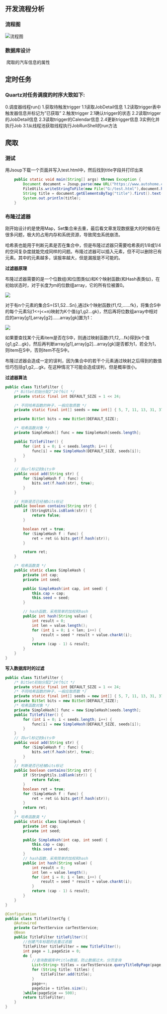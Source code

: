 ## 开发流程分析

### 流程图

![流程图](流程图.png)

### 数据库设计

​	爬取的汽车信息的属性

## 定时任务

### Quartz对任务调度的时序大致如下:

0.调度器线程run()
1.获取待触发trigger 
1.1读取JobDetail信息 
1.2读取trigger表中触发器信息并标记为”已获取”
2.触发trigger 
2.1确认trigger的状态 
2.2读取trigger的JobDetail信息 
2.3读取trigger的Calendar信息 
2.4更新trigger信息
3实例化并执行Job 
3.1从线程池获取线程执行JobRunShell的run方法

## 爬取

###  测试

用Jsoup下载一个页面并写入test.html中，然后找到title字段并打印出来

```java
    public static void main(String[] args) throws Exception {
        Document document = Jsoup.parse(new URL("https://www.autohome.com.cn/bestauto/1"), 10000);
        FileUtils.writeStringToFile(new File("G:/test.html"),document.html(),"UTF-8");
        String title = document.getElementsByTag("title").first().text();
        System.out.println(title);
    }
```

### 布隆过滤器

​         刚开始设计的是使用Map，Set集合来去重，最后看文章发现数据量大的时候存在很多问题，极大的占用内存和系统资源，导致爬虫系统崩溃。

​        哈希表也能用于判断元素是否在集合中，但是布隆过滤器只需要哈希表的1/8或1/4的空间复杂度就能完成同样的问题。布隆过滤器可以插入元素，但不可以删除已有元素。其中的元素越多，误报率越大，但是漏报是不可能的。

**过滤器原理**

布隆过滤器需要的是一个位数组(和位图类似)和K个映射函数(和Hash表类似)，在初始状态时，对于长度为m的位数组array，它的所有位被置0。

![](F:\项目\CrawlerAutoHome\01.png)

对于有n个元素的集合S={S1,S2...Sn},通过k个映射函数{f1,f2,......fk}，将集合S中的每个元素Sj(1<=j<=n)映射为K个值{g1,g2...gk}，然后再将位数组array中相对应的array[g1],array[g2]......array[gk]置为1：

![](F:\项目\CrawlerAutoHome\02.png)

​     如果要查找某个元素item是否在S中，则通过映射函数{f1,f2,...fk}得到k个值{g1,g2...gk}，然后再判断array[g1],array[g2]...array[gk]是否都为1，若全为1，则item在S中，否则item不在S中。

​      布隆过滤器会造成一定的误判，因为集合中的若干个元素通过映射之后得到的数值恰巧包括g1,g2,...gk，在这种情况下可能会造成误判，但是概率很小。

**过滤器算法**

```java
public class TitleFilter {
    /* BitSet初始分配2^24个bit */
    private static final int DEFAULT_SIZE = 1 << 24;

    /* 不同哈希函数的种子，一般应取质数 */
    private static final int[] seeds = new int[] { 5, 7, 11, 13, 31, 37 };

    private BitSet bits = new BitSet(DEFAULT_SIZE);

    /* 哈希函数对象 */
    private SimpleHash[] func = new SimpleHash[seeds.length];

    public TitleFilter() {
        for (int i = 0; i < seeds.length; i++) {
            func[i] = new SimpleHash(DEFAULT_SIZE, seeds[i]);
        }
    }

    // 将url标记到bits中
    public void add(String str) {
        for (SimpleHash f : func) {
            bits.set(f.hash(str), true);
        }
    }

    // 判断是否已经被bits标记
    public boolean contains(String str) {
        if (StringUtils.isBlank(str)) {
            return false;
        }

        boolean ret = true;
        for (SimpleHash f : func) {
            ret = ret && bits.get(f.hash(str));
        }

        return ret;
    }

    /* 哈希函数类 */
    public static class SimpleHash {
        private int cap;
        private int seed;

        public SimpleHash(int cap, int seed) {
            this.cap = cap;
            this.seed = seed;
        }

        // hash函数，采用简单的加权和hash
        public int hash(String value) {
            int result = 0;
            int len = value.length();
            for (int i = 0; i < len; i++) {
                result = seed * result + value.charAt(i);
            }
            return (cap - 1) & result;
        }
    }
}
```

**写入数据库时的过滤**

```java
public class TitleFilter {
    /* BitSet初始分配2^24个bit */
    private static final int DEFAULT_SIZE = 1 << 24;
    /* 不同哈希函数的种子，一般应取质数 */
    private static final int[] seeds = new int[] { 5, 7, 11, 13, 31, 37 };
    private BitSet bits = new BitSet(DEFAULT_SIZE);
    /* 哈希函数对象 */
    private SimpleHash[] func = new SimpleHash[seeds.length];
    public TitleFilter() {
        for (int i = 0; i < seeds.length; i++) {
            func[i] = new SimpleHash(DEFAULT_SIZE, seeds[i]);
        }
    }
    // 将url标记到bits中
    public void add(String str) {
        for (SimpleHash f : func) {
            bits.set(f.hash(str), true);
        }
    }
    // 判断是否已经被bits标记
    public boolean contains(String str) {
        if (StringUtils.isBlank(str)) {
            return false;
        }
        boolean ret = true;
        for (SimpleHash f : func) {
            ret = ret && bits.get(f.hash(str));
        }
        return ret;
    }
    /* 哈希函数类 */
    public static class SimpleHash {
        private int cap;
        private int seed;

        public SimpleHash(int cap, int seed) {
            this.cap = cap;
            this.seed = seed;
        }
        // hash函数，采用简单的加权和hash
        public int hash(String value) {
            int result = 0;
            int len = value.length();
            for (int i = 0; i < len; i++) {
                result = seed * result + value.charAt(i);
            }
            return (cap - 1) & result;
        }
    }
}
```



```java
@Configuration
public class TitleFilterCfg {
    @Autowired
    private CarTestService carTestService;
    @Bean
    public TitleFilter titleFilter(){
        //创建汽车标题的去重过滤器
        TitleFilter titleFilter = new TitleFilter();
        int page = 1,pageSzie = 0;
        do {
            //查询数据库中title数据，防止数据过大，分页查询
            List<String> titles = carTestService.queryTitleByPage(page,500);
            for (String title: titles) {
                titleFilter.add(title);
            }
            page++;
            pageSzie = titles.size();
        }while(pageSzie == 500);
        return titleFilter;
    }
}
```

